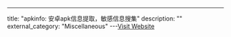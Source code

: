 ---
title: "apkinfo: 安卓apk信息提取，敏感信息搜集"
description: ""
external_category: "Miscellaneous"
---[Visit Website](https://github.com/saucer-man/apkinfo)

